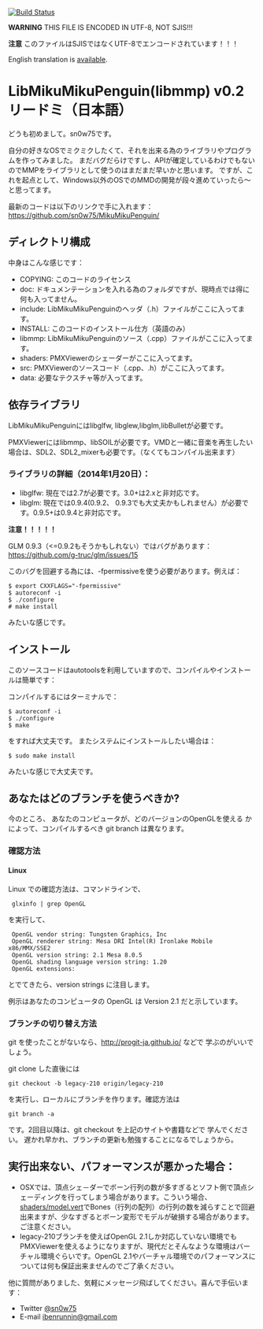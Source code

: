[![Build Status](https://travis-ci.org/sn0w75/MikuMikuPenguin.png)](https://travis-ci.org/sn0w75/MikuMikuPenguin)

**WARNING**
THIS FILE IS ENCODED IN UTF-8, NOT SJIS!!!

**注意**
このファイルはSJISではなくUTF-8でエンコードされています！！！

English translation is [available](http://github.com/sn0w75/mikumikupenguin/blob/master/README.en.md).

# LibMikuMikuPenguin(libmmp) v0.2 リードミ（日本語）

どうも初めまして。sn0w75です。

自分の好きなOSでミクミクしたくて、それを出来る為のライブラリやプログラムを作ってみました。
まだバグだらけですし、APIが確定しているわけでもないのでMMPをライブラリとして使うのはまだまだ早いかと思います。
ですが、これを起点として、Windows以外のOSでのMMDの開発が段々進めていったら～と思ってます。

最新のコードは以下のリンクで手に入れます：
https://github.com/sn0w75/MikuMikuPenguin/

## ディレクトリ構成

中身はこんな感じです：

* COPYING: このコードのライセンス
* doc: ドキュメンテーションを入れる為のフォルダですが、現時点では得に何も入ってません。
* include: LibMikuMikuPenguinのヘッダ（.h）ファイルがここに入ってます。
* INSTALL: このコードのインストール仕方（英語のみ）
* libmmp: LibMikuMikuPenguinのソース（.cpp）ファイルがここに入ってます。
* shaders: PMXViewerのシェーダーがここに入ってます。
* src: PMXViewerのソースコード（.cpp、.h）がここに入ってます。
* data: 必要なテクスチャ等が入ってます。

## 依存ライブラリ

LibMikuMikuPenguinにはlibglfw, libglew,libglm,libBulletが必要です。

PMXViewerにはlibmmp、libSOILが必要です。VMDと一緒に音楽を再生したい場合は、SDL2、SDL2_mixerも必要です。（なくてもコンパイル出来ます）

### ライブラリの詳細（2014年1月20日）：

* libglfw: 現在では2.7が必要です。3.0+は2.xと非対応です。
* libglm: 現在では0.9.4(0.9.2、 0.9.3でも大丈夫かもしれません）が必要です。0.9.5+は0.9.4と非対応です。

**注意！！！！！**

GLM 0.9.3（<=0.9.2もそうかもしれない）ではバグがあります： 
https://github.com/g-truc/glm/issues/15

このバグを回避する為には、-fpermissiveを使う必要があります。例えば：

    $ export CXXFLAGS="-fpermissive"
    $ autoreconf -i
    $ ./configure
    # make install

みたいな感じです。

## インストール
このソースコードはautotoolsを利用していますので、コンパイルやインストールは簡単です：

コンパイルするにはターミナルで：

    $ autoreconf -i
    $ ./configure
    $ make

をすれば大丈夫です。
またシステムにインストールしたい場合は：

    $ sudo make install

みたいな感じで大丈夫です。

## あなたはどのブランチを使うべきか?

今のところ、 あなたのコンピュータが、どのバージョンのOpenGLを使える
かによって、コンパイルするべき git branch は異なります。

### 確認方法

#### Linux

Linux での確認方法は、コマンドラインで、

     glxinfo | grep OpenGL

を実行して、

     OpenGL vendor string: Tungsten Graphics, Inc
     OpenGL renderer string: Mesa DRI Intel(R) Ironlake Mobile x86/MMX/SSE2
     OpenGL version string: 2.1 Mesa 8.0.5
     OpenGL shading language version string: 1.20
     OpenGL extensions:

とでてきたら、version strings に注目します。

例示はあなたのコンピュータの OpenGL は Version 2.1
だと示しています。

### ブランチの切り替え方法

git を使ったことがないなら、<http://progit-ja.github.io/> などで
学ぶのがいいでしょう。

git clone した直後には

    git checkout -b legacy-210 origin/legacy-210

を実行し、ローカルにブランチを作ります。確認方法は

    git branch -a

です。2回目以降は、git checkout を上記のサイトや書籍などで
学んでください。
遅かれ早かれ、ブランチの更新も勉強することになるでしょうから。

## 実行出来ない、パフォーマンスが悪かった場合：
* OSXでは、頂点シェ－ダーでボーン行列の数が多すぎるとソフト側で頂点シェーディングを行ってしまう場合があります。こういう場合、[shaders/model.vert](https://github.com/sn0w75/MikuMikuPenguin/blob/master/shaders/model.vert#L17)でBones（行列の配列）の行列の数を減らすことで回避出来ますが、少なすぎるとボーン変形でモデルが破損する場合があります。ご注意ください。
* legacy-210ブランチを使えばOpenGL 2.1しか対応していない環境でもPMXViewerを使えるようになりますが、現代だとそんなような環境はバーチャル環境ぐらいです。OpenGL 2.1やバーチャル環境でのパフォーマンスについては何も保証出来ませんのでご了承ください。


他に質問がありました、気軽にメッセージ飛ばしてください。喜んで手伝います：
* Twitter [@sn0w75](http://twitter.com/sn0w75)
* E-mail <ibenrunnin@gmail.com>

